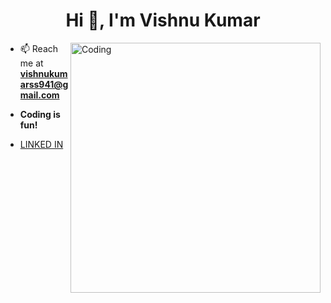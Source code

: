 <h1 align="center">Hi 👋, I'm Vishnu Kumar</h1>
<img align="right" alt="Coding" width="400" src="https://i.pinimg.com/originals/66/83/3e/66833e07d6fb9eb5d724e47d0c814285.gif">

- 📫 Reach me at **vishnukumarss941@gmail.com**

- **Coding is fun!**

- <p align="left"><a href="https://www.linkedin.com/in/vishnu-kumar-450233212/" target="blank">LINKED IN</a></p>
